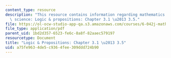 ```yaml
---
content_type: resource
description: "This resource contains information regarding mathematics for computer\
  \ science: Logic & propositions: Chapter 3.1 \u2013 3.5."
file: https://ol-ocw-studio-app-qa.s3.amazonaws.com/courses/6-042j-mathematics-for-computer-science-spring-2015/a75fe9634de5c9364fee309ddd724b90_MIT6_042JS15_Session4.pdf
file_type: application/pdf
parent_uid: 1bd2d357-6523-fe6c-8a8f-82aaec579197
resourcetype: Document
title: "Logic & Propositions: Chapter 3.1 \u2013 3.5"
uid: a75fe963-4de5-c936-4fee-309ddd724b90
---
```

